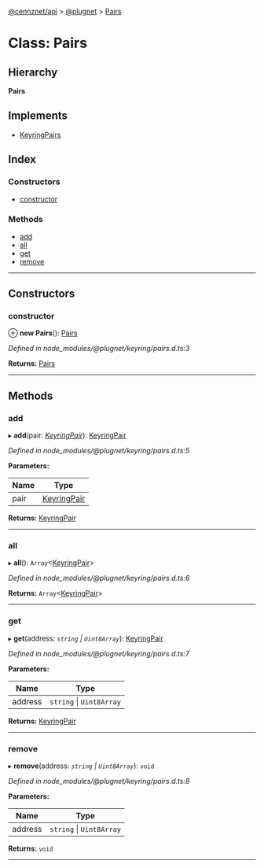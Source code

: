 [@cennznet/api](../README.md) > [@plugnet](../modules/_plugnet.md) > [Pairs](../classes/_plugnet.pairs.md)

# Class: Pairs

## Hierarchy

**Pairs**

## Implements

* [KeyringPairs](../interfaces/_plugnet.keyringpairs.md)

## Index

### Constructors

* [constructor](_plugnet.pairs.md#constructor)

### Methods

* [add](_plugnet.pairs.md#add)
* [all](_plugnet.pairs.md#all)
* [get](_plugnet.pairs.md#get)
* [remove](_plugnet.pairs.md#remove)

---

## Constructors

<a id="constructor"></a>

###  constructor

⊕ **new Pairs**(): [Pairs](_plugnet.pairs.md)

*Defined in node_modules/@plugnet/keyring/pairs.d.ts:3*

**Returns:** [Pairs](_plugnet.pairs.md)

___

## Methods

<a id="add"></a>

###  add

▸ **add**(pair: *[KeyringPair](../interfaces/_plugnet.keyringpair.md)*): [KeyringPair](../interfaces/_plugnet.keyringpair.md)

*Defined in node_modules/@plugnet/keyring/pairs.d.ts:5*

**Parameters:**

| Name | Type |
| ------ | ------ |
| pair | [KeyringPair](../interfaces/_plugnet.keyringpair.md) |

**Returns:** [KeyringPair](../interfaces/_plugnet.keyringpair.md)

___
<a id="all"></a>

###  all

▸ **all**(): `Array`<[KeyringPair](../interfaces/_plugnet.keyringpair.md)>

*Defined in node_modules/@plugnet/keyring/pairs.d.ts:6*

**Returns:** `Array`<[KeyringPair](../interfaces/_plugnet.keyringpair.md)>

___
<a id="get"></a>

###  get

▸ **get**(address: *`string` \| `Uint8Array`*): [KeyringPair](../interfaces/_plugnet.keyringpair.md)

*Defined in node_modules/@plugnet/keyring/pairs.d.ts:7*

**Parameters:**

| Name | Type |
| ------ | ------ |
| address | `string` \| `Uint8Array` |

**Returns:** [KeyringPair](../interfaces/_plugnet.keyringpair.md)

___
<a id="remove"></a>

###  remove

▸ **remove**(address: *`string` \| `Uint8Array`*): `void`

*Defined in node_modules/@plugnet/keyring/pairs.d.ts:8*

**Parameters:**

| Name | Type |
| ------ | ------ |
| address | `string` \| `Uint8Array` |

**Returns:** `void`

___

